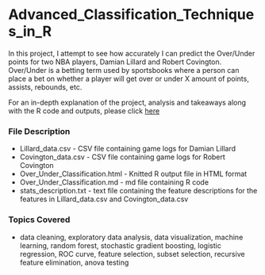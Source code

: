 # Advanced_Classification_Techniques_in_R

In this project, I attempt to see how accurately I can predict the Over/Under points for two NBA players, Damian Lillard and Robert Covington. Over/Under is a betting term used by sportsbooks where a person can place a bet on whether a player will get over or under X amount of points, assists, rebounds, etc. 

For an in-depth explanation of the project, analysis and takeaways along with the R code and outputs, please click [here](https://htmlpreview.github.io/?https://raw.githubusercontent.com/matthew-macwan/Over_Under_Classification_in_R/main/Over_Under_Classification.html?token=AVKWQJ2ZBFTTH3VHTFLMAR3BZ5QQA)

### File Description 

- Lillard_data.csv - CSV file containing game logs for Damian Lillard 
- Covington_data.csv - CSV file containing game logs for Robert Covington 
- Over_Under_Classification.html - Knitted R output file in HTML format
- Over_Under_Classification.md - md file containing R code 
- stats_description.txt - text file containing the feature descriptions for the features in Lillard_data.csv and Covington_data.csv

### Topics Covered

- data cleaning, exploratory data analysis, data visualization, machine learning, random forest, stochastic gradient boosting, logistic regression, ROC curve, feature selection, subset selection, recursive feature elimination, anova testing
